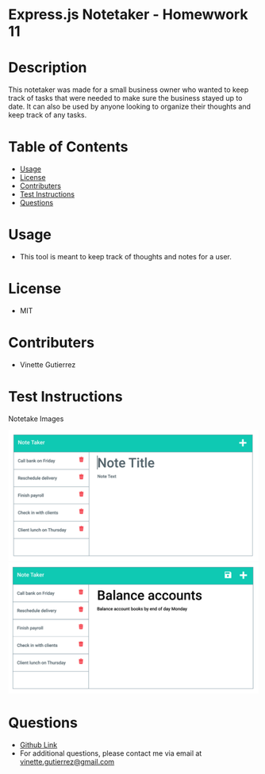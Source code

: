 # Express.js Notetaker - Homewwork 11

# Description

This notetaker was made for a small business owner who wanted to keep track of tasks that were needed to make sure the business stayed up to date. It can also be used by anyone looking to organize their thoughts and keep track of any tasks.

# Table of Contents

- [Usage](#usage)
- [License](#license)
- [Contributers](#contributers)
- [Test Instructions](#test-instructions)
- [Questions](#questions)

# Usage

<a name="usage"></a>

- This tool is meant to keep track of thoughts and notes for a user.

# License

<a name="license"></a>

- MIT

# Contributers

<a name="contributers"></a>

- Vinette Gutierrez

# Test Instructions

<a name="test-instructions"></a>

Notetake Images

![Notetaker Image #1](./assets/11-express-homework-demo-01.png) <br>
![Notetaker Image #2](./assets/11-express-homework-demo-02.png) <br>

# Questions

<a name="questions"></a>

- [Github Link](https://github.com/vinetteg)
- For additional questions, please contact me via email at vinette.gutierrez@gmail.com
